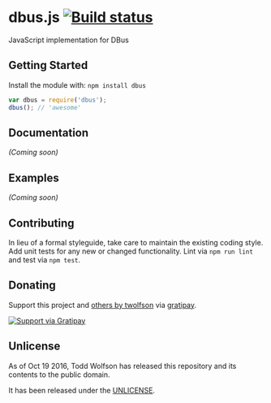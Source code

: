 # dbus.js [![Build status](https://travis-ci.org/twolfson/dbus.svg?branch=master)](https://travis-ci.org/twolfson/dbus)

JavaScript implementation for DBus

## Getting Started
Install the module with: `npm install dbus`

```js
var dbus = require('dbus');
dbus(); // 'awesome'
```

## Documentation
_(Coming soon)_

## Examples
_(Coming soon)_

## Contributing
In lieu of a formal styleguide, take care to maintain the existing coding style. Add unit tests for any new or changed functionality. Lint via `npm run lint` and test via `npm test`.

## Donating
Support this project and [others by twolfson][gratipay] via [gratipay][].

[![Support via Gratipay][gratipay-badge]][gratipay]

[gratipay-badge]: https://cdn.rawgit.com/gratipay/gratipay-badge/2.x.x/dist/gratipay.svg
[gratipay]: https://www.gratipay.com/twolfson/

## Unlicense
As of Oct 19 2016, Todd Wolfson has released this repository and its contents to the public domain.

It has been released under the [UNLICENSE][].

[UNLICENSE]: UNLICENSE
